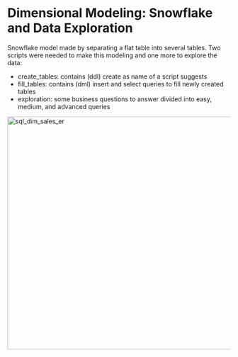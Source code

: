 # Dimensional Modeling: Snowflake and Data Exploration

Snowflake model made by separating a flat table into several tables. Two scripts were needed to make this modeling and one more to explore the data: 
- create_tables: contains (ddl) create as name of a script suggests
- fill_tables: contains (dml) insert and select queries to fill newly created tables
- exploration: some business questions to answer divided into easy, medium, and advanced queries
<img width="526" alt="sql_dim_sales_er" src="https://github.com/user-attachments/assets/c577506e-6c23-4454-9256-1799368d047b">

